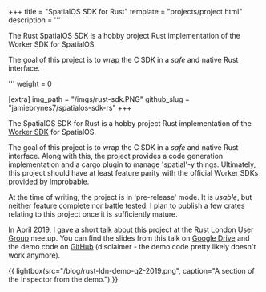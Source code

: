 +++
title = "SpatialOS SDK for Rust"
template = "projects/project.html"
description = '''
<p>The Rust SpatialOS SDK is a hobby project Rust implementation of the Worker SDK for SpatialOS.</p>

<p>The goal of this project is to wrap the C SDK in a <em>safe</em> and native Rust interface.</p>
'''
weight = 0

[extra]
img_path = "/imgs/rust-sdk.PNG"
github_slug = "jamiebrynes7/spatialos-sdk-rs"
+++

The SpatialOS SDK for Rust is a hobby project Rust implementation of the [Worker SDK](https://documentation.improbable.io/sdks-and-data/lang-en/docs#section-worker-sdk) for SpatialOS.

The goal of this project is to wrap the C SDK in a _safe_ and native Rust interface. Along with this, the project provides a code generation implementation and a cargo plugin to manage 'spatial'-y things. Ultimately, this project should have at least feature parity with the official Worker SDKs provided by Improbable. 

At the time of writing, the project is in 'pre-release' mode. It is _usable_, but neither feature complete nor battle tested. I plan to publish a few crates relating to this project once it is sufficiently mature.

In April 2019, I gave a short talk about this project at the [Rust London User Group](https://www.meetup.com/Rust-London-User-Group/) meetup. You can find the slides from this talk on [Google Drive](https://docs.google.com/presentation/d/1lBDfOMS7p-hNlW08Z3xa1Yn7BFXT0aD2Nn1AbKw3a1E/edit?usp=sharing) and the demo code on [GitHub](https://docs.google.com/presentation/d/1lBDfOMS7p-hNlW08Z3xa1Yn7BFXT0aD2Nn1AbKw3a1E/edit?usp=sharing) (disclaimer - the demo code pretty likely doesn't work anymore).

{{ lightbox(src="/blog/rust-ldn-demo-q2-2019.png", caption="A section of the Inspector from the demo.") }}